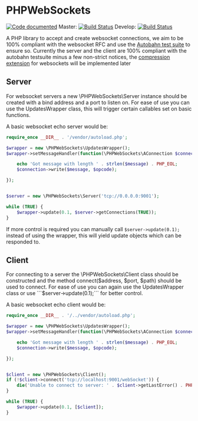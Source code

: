# PHPWebSockets
[![Code documented](https://codedocs.xyz/WarriorXK/PHPWebSockets.svg)](https://codedocs.xyz/WarriorXK/PHPWebSockets/) Master: [![Build Status](https://travis-ci.com/WarriorXK/PHPWebSockets.svg?branch=master)](https://travis-ci.com/WarriorXK/PHPWebSockets) Develop: [![Build Status](https://travis-ci.com/WarriorXK/PHPWebSockets.svg?branch=develop)](https://travis-ci.com/WarriorXK/PHPWebSockets)

A PHP library to accept and create websocket connections, we aim to be 100% compliant with the websocket RFC and use the [Autobahn test suite](http://autobahn.ws/testsuite/) to ensure so.
Currently the server and the client are 100% compliant with the autobahn testsuite minus a few non-strict notices, the [compression extension](https://tools.ietf.org/html/rfc7692) for websockets will be implemented later

## Server
For websocket servers a new \PHPWebSockets\Server instance should be created with a bind address and a port to listen on.
For ease of use you can use the UpdatesWrapper class, this will trigger certain callables set on basic functions.

A basic websocket echo server would be:

```php
require_once __DIR__ . '/vendor/autoload.php';

$wrapper = new \PHPWebSockets\UpdatesWrapper();
$wrapper->setMessageHandler(function(\PHPWebSockets\AConnection $connection, string $message, int $opcode) {

    echo 'Got message with length ' . strlen($message) . PHP_EOL;
    $connection->write($message, $opcode);

});


$server = new \PHPWebSockets\Server('tcp://0.0.0.0:9001');

while (TRUE) {
    $wrapper->update(0.1, $server->getConnections(TRUE));
}
```

If more control is required you can manually call ```$server->update(0.1);``` instead of using the wrapper, this will yield update objects which can be responded to.

## Client
For connecting to a server the \PHPWebSockets\Client class should be constructed and the method connect($address, $port, $path) should be used to connect.
For ease of use you can again use the UpdatesWrapper class or use ```$server->update(0.1);``` for better control.

A basic websocket echo client would be:

```php
require_once __DIR__ . '/../vendor/autoload.php';

$wrapper = new \PHPWebSockets\UpdatesWrapper();
$wrapper->setMessageHandler(function(\PHPWebSockets\AConnection $connection, string $message, int $opcode) {

    echo 'Got message with length ' . strlen($message) . PHP_EOL;
    $connection->write($message, $opcode);

});


$client = new \PHPWebSockets\Client();
if (!$client->connect('tcp://localhost:9001/webSocket')) {
    die('Unable to connect to server: ' . $client->getLastError() . PHP_EOL);
}

while (TRUE) {
    $wrapper->update(0.1, [$client]);
}
```
